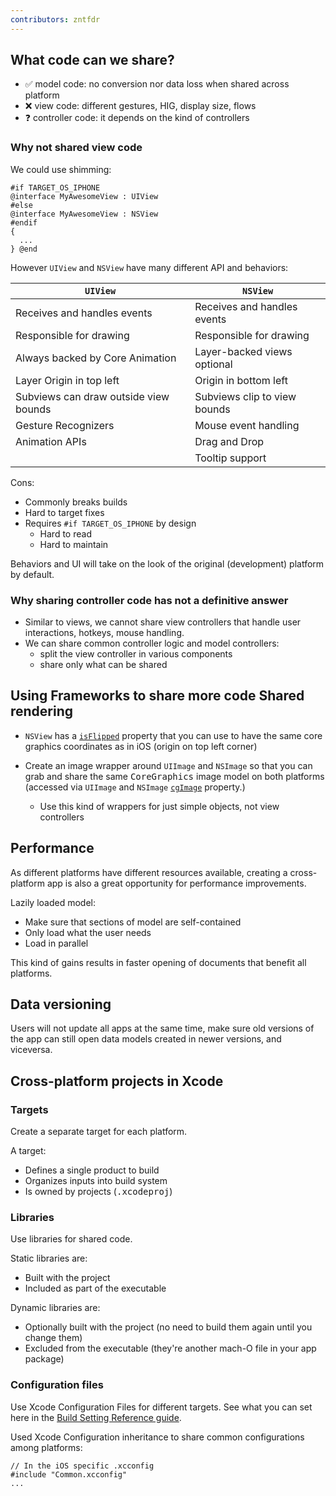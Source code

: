 ```yaml
---
contributors: zntfdr
---
```


## What code can we share?

- ✅ model code: no conversion nor data loss when shared across platform
- ❌ view code: different gestures, HIG, display size, flows
- ❓ controller code: it depends on the kind of controllers

### Why not shared view code

We could use shimming:

```objc
#if TARGET_OS_IPHONE
@interface MyAwesomeView : UIView
#else
@interface MyAwesomeView : NSView
#endif
{
  ...
} @end
```

However `UIView` and `NSView` have many different API and behaviors:

| `UIView` | `NSView` |
| --- | --- |
| Receives and handles events | Receives and handles events |
| Responsible for drawing | Responsible for drawing |
| Always backed by Core Animation | Layer-backed views optional |
| Layer Origin in top left | Origin in bottom left |
| Subviews can draw outside view bounds | Subviews clip to view bounds |
| Gesture Recognizers | Mouse event handling |
| Animation APIs | Drag and Drop |
| | Tooltip support |

Cons: 

- Commonly breaks builds
- Hard to target fixes
- Requires `#if TARGET_OS_IPHONE` by design
  - Hard to read
  - Hard to maintain

Behaviors and UI will take on the look of the original (development) platform by default.

### Why sharing controller code has not a definitive answer

- Similar to views, we cannot share view controllers that handle user interactions, hotkeys, mouse handling.
- We can share common controller logic and model controllers:
  - split the view controller in various components
  - share only what can be shared

## Using Frameworks to share more code Shared rendering

- `NSView` has a [`isFlipped`][isFlipped] property that you can use to have the same core graphics coordinates as in iOS (origin on top left corner)

- Create an image wrapper around `UIImage` and `NSImage` so that you can grab and share the same <kbd>CoreGraphics</kbd> image model on both platforms (accessed via `UIImage` and `NSImage` [`cgImage`][cgimage] property.)
  - Use this kind of wrappers for just simple objects, not view controllers

## Performance

As different platforms have different resources available, creating a cross-platform app is also a great opportunity for performance improvements.

Lazily loaded model:

- Make sure that sections of model are self-contained
- Only load what the user needs
- Load in parallel

This kind of gains results in faster opening of documents that benefit all platforms.

## Data versioning

Users will not update all apps at the same time, make sure old versions of the app can still open data models created in newer versions, and viceversa.

## Cross-platform projects in Xcode

### Targets

Create a separate target for each platform.

A target:

- Defines a single product to build 
- Organizes inputs into build system
- Is owned by projects (<kbd>.xcodeproj</kbd>)

### Libraries

Use libraries for shared code.

Static libraries are:

- Built with the project
- Included as part of the executable

Dynamic libraries are:

- Optionally built with the project (no need to build them again until you change them)
- Excluded from the executable (they're another mach-O file in your app package)

### Configuration files

Use Xcode Configuration Files for different targets. See what you can set here in the [Build Setting Reference guide][bsrg].

Used Xcode Configuration inheritance to share common configurations among platforms:

```
// In the iOS specific .xcconfig
#include "Common.xcconfig"
...
```

[bsrg]: https://developer.apple.com/library/archive/documentation/DeveloperTools/Reference/XcodeBuildSettingRef/1-Build_Setting_Reference/build_setting_ref.html
[cgimage]: https://developer.apple.com/documentation/appkit/nsbitmapimagerep/1395506-cgimage
[isFlipped]: https://developer.apple.com/documentation/appkit/nsview/1483532-isflipped